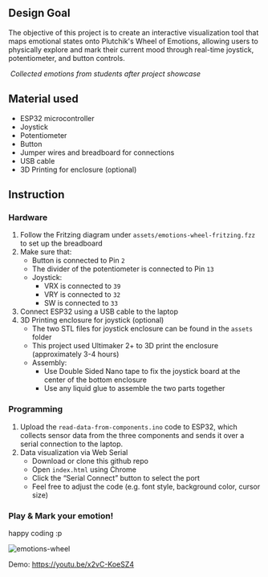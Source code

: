 ## Design Goal

The objective of this project is to create an interactive visualization tool that maps emotional states onto Plutchik's Wheel of Emotions, allowing users to physically explore and mark their current mood through real-time joystick, potentiometer, and button controls. 

<p>
    <img src="https://github.com/user-attachments/assets/efc85615-8da4-4641-ba01-e53c47323840" alt>
    <em>Collected emotions from students after project showcase</em>
</p>


## Material used

- ESP32 microcontroller
- Joystick
- Potentiometer
- Button
- Jumper wires and breadboard for connections
- USB cable
- 3D Printing for enclosure (optional)

## Instruction

### Hardware

1. Follow the Fritzing diagram under `assets/emotions-wheel-fritzing.fzz` to set up the breadboard
2. Make sure that:
    - Button is connected to Pin `2`
    - The divider of the potentiometer is connected to Pin `13`
    - Joystick:
        - VRX is connected to `39`
        - VRY is connected to `32`
        - SW is connected to `33`
3. Connect ESP32 using a USB cable to the laptop
4. 3D Printing enclosure for joystick (optional)
    - The two STL files for joystick enclosure can be found in the `assets` folder
    - This project used Ultimaker 2+ to 3D print the enclosure (approximately 3-4 hours)
    - Assembly:
        - Use Double Sided Nano tape to fix the joystick board at the center of the bottom enclosure
        - Use any liquid glue to assemble the two parts together

### Programming

1. Upload the `read-data-from-components.ino` code to ESP32, which collects sensor data from the three components and sends it over a serial connection to the laptop.
2. Data visualization via Web Serial
    - Download or clone this github repo
    - Open `index.html` using Chrome
    - Click the “Serial Connect” button to select the port
    - Feel free to adjust the code (e.g. font style, background color, cursor size)

### Play & Mark your emotion!

happy coding :p

![emotions-wheel](https://github.com/user-attachments/assets/6ab929c9-4abf-4073-986c-f9f70166b444)

Demo: https://youtu.be/x2vC-KoeSZ4
